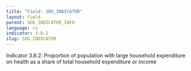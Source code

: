 ```yaml
---
title: "Field: SDG_INDICATOR"
layout: field
parent: SDG_INDICATOR_INFO
language: ru
indicator: 3-8-2
slug: SDG_INDICATOR
---
```

Indicator 3.8.2: Proportion of population with large household expenditure on health as a share of total household expenditure or income